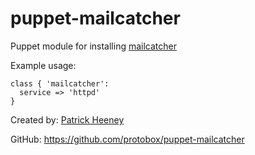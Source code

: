 puppet-mailcatcher
=============

Puppet module for installing [mailcatcher](http://mailcatcher.me/)

Example usage:

    class { 'mailcatcher':
      service => 'httpd'
    }

Created by: [Patrick Heeney](https://github.com/patrickheeney)

GitHub: https://github.com/protobox/puppet-mailcatcher